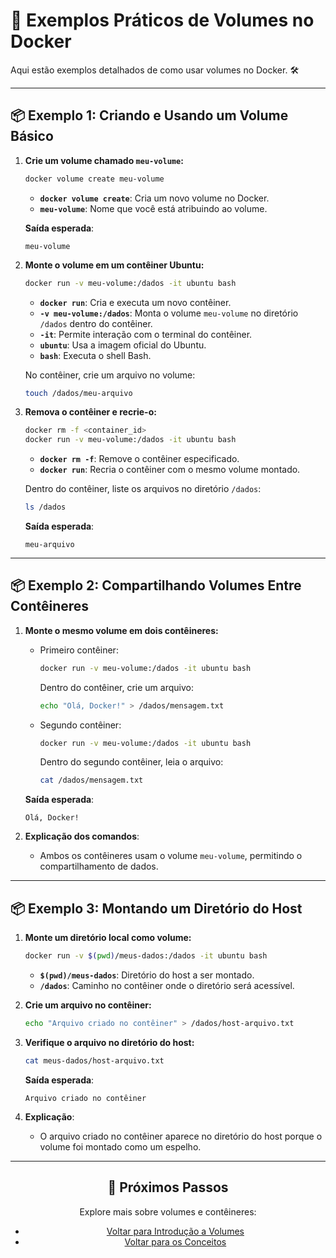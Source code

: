 
# 🐳 Exemplos Práticos de Volumes no Docker

Aqui estão exemplos detalhados de como usar volumes no Docker. 🛠️

---

## 📦 Exemplo 1: Criando e Usando um Volume Básico

1. **Crie um volume chamado `meu-volume`:**
   ```bash
   docker volume create meu-volume
   ```
   - **`docker volume create`**: Cria um novo volume no Docker.
   - **`meu-volume`**: Nome que você está atribuindo ao volume.

   **Saída esperada**:
   ```
   meu-volume
   ```

2. **Monte o volume em um contêiner Ubuntu:**
   ```bash
   docker run -v meu-volume:/dados -it ubuntu bash
   ```
   - **`docker run`**: Cria e executa um novo contêiner.
   - **`-v meu-volume:/dados`**: Monta o volume `meu-volume` no diretório `/dados` dentro do contêiner.
   - **`-it`**: Permite interação com o terminal do contêiner.
   - **`ubuntu`**: Usa a imagem oficial do Ubuntu.
   - **`bash`**: Executa o shell Bash.

   No contêiner, crie um arquivo no volume:
   ```bash
   touch /dados/meu-arquivo
   ```

3. **Remova o contêiner e recrie-o:**
   ```bash
   docker rm -f <container_id>
   docker run -v meu-volume:/dados -it ubuntu bash
   ```
   - **`docker rm -f`**: Remove o contêiner especificado.
   - **`docker run`**: Recria o contêiner com o mesmo volume montado.

   Dentro do contêiner, liste os arquivos no diretório `/dados`:
   ```bash
   ls /dados
   ```

   **Saída esperada**:
   ```
   meu-arquivo
   ```

---

## 📦 Exemplo 2: Compartilhando Volumes Entre Contêineres

1. **Monte o mesmo volume em dois contêineres:**
   - Primeiro contêiner:
     ```bash
     docker run -v meu-volume:/dados -it ubuntu bash
     ```
     Dentro do contêiner, crie um arquivo:
     ```bash
     echo "Olá, Docker!" > /dados/mensagem.txt
     ```

   - Segundo contêiner:
     ```bash
     docker run -v meu-volume:/dados -it ubuntu bash
     ```
     Dentro do segundo contêiner, leia o arquivo:
     ```bash
     cat /dados/mensagem.txt
     ```

   **Saída esperada**:
   ```
   Olá, Docker!
   ```

2. **Explicação dos comandos**:
   - Ambos os contêineres usam o volume `meu-volume`, permitindo o compartilhamento de dados.

---

## 📦 Exemplo 3: Montando um Diretório do Host

1. **Monte um diretório local como volume:**
   ```bash
   docker run -v $(pwd)/meus-dados:/dados -it ubuntu bash
   ```
   - **`$(pwd)/meus-dados`**: Diretório do host a ser montado.
   - **`/dados`**: Caminho no contêiner onde o diretório será acessível.

2. **Crie um arquivo no contêiner:**
   ```bash
   echo "Arquivo criado no contêiner" > /dados/host-arquivo.txt
   ```

3. **Verifique o arquivo no diretório do host:**
   ```bash
   cat meus-dados/host-arquivo.txt
   ```

   **Saída esperada**:
   ```
   Arquivo criado no contêiner
   ```

4. **Explicação**:
   - O arquivo criado no contêiner aparece no diretório do host porque o volume foi montado como um espelho.

---

<div align="center">
  <h2>🔗 Próximos Passos</h2>
  <p>Explore mais sobre volumes e contêineres:</p>
  <ul>
    <li><a href="./volumes_intro.md">Voltar para Introdução a Volumes</a></li>
    <li><a href="../README.md">Voltar para os Conceitos</a></li>
  </ul>
</div>
